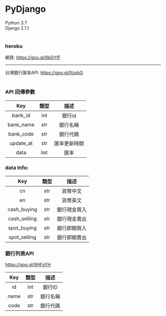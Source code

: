 # PyDjango <br/>
Python 3.7<br/>
Django 2.1.1<br/><br/>
### heroku <br/>
網頁: https://goo.gl/6kGYfF<br/>

***

台灣銀行匯率API: https://goo.gl/fjzpbG<br/>
<br/>

### API 回傳參數


| Key | 類型 | 描述 |   
| :-------------: | :-------------: | :-------------: |
| bank_id | int | 銀行id | 
| bank_name | str | 銀行名稱 |
| bank_code | str | 銀行代碼 |
| update_at | str | 匯率更新時間 |
| data      | list | 匯率 |

### data Info:

| Key | 類型 | 描述 |
| :-------------: | :-------------: | :-------------: |
| cn | str | 貨幣中文 |
| en | str | 貨幣英文 |
| cash_buying | str | 銀行現金買入 |
| cash_selling | str | 銀行現金賣出 |
| spot_buying | str | 銀行即期買入 |
| spot_selling | str | 銀行即期賣出 |


### 銀行列表API <br/>
https://goo.gl/9HFsYH <br/>


| Key | 類型 | 描述 |
| :-------------: | :-------------: | :-------------: |
| id | int | 銀行ID |
| name | str | 銀行名稱 |
| code | str | 銀行代碼 |



